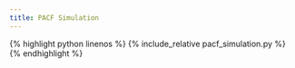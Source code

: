 ```yaml
---
title: PACF Simulation
---
```


{% highlight python linenos %}
{% include_relative pacf_simulation.py %}
{% endhighlight %}
